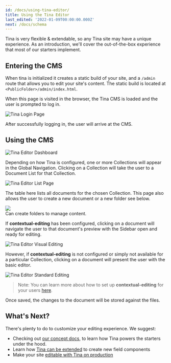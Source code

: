 ```yaml
---
id: /docs/using-tina-editor/
title: Using the Tina Editor
last_edited: '2022-01-09T00:00:00.000Z'
next: /docs/schema
---
```


Tina is very flexible & extendable, so any Tina site may have a unique experience. As an introduction, we'll cover the out-of-the-box experience that most of our starters implement.

## Entering the CMS

When tina is initialized it creates a static build of your site, and a `/admin` route that allows you to edit your site's content. The static build is located at `<PublicFolder>/admin/index.html`.

When this page is visited in the browser, the Tina CMS is loaded and the user is prompted to log in.

![Tina Login Page](/img/tina-login.png)

After successfully logging in, the user will arrive at the CMS.

## Using the CMS

![Tina Editor Dashboard](/img/tina-dashboard.png)

Depending on how Tina is configured, one or more Collections will appear in the Global Navigation. Clicking on a Collection will take the user to a Document List for that Collection.

![Tina Editor List Page](/img/tina-list-page.png)

The table here lists all documents for the chosen Collection. This page also allows the user to create a new document or a new folder see below. 

![](https://res.cloudinary.com/forestry-demo/image/upload/v1718664908/add-folder-tinacms_c8pxte.png)\
Can create folders to manage content.

If **contextual-editing** has been configured, clicking on a document will navigate the user to that document's preview with the Sidebar open and ready for editing.

![Tina Editor Visual Editing](/img/tina-contextual-editing.png)

However, if **contextual-editing** is not configured or simply not available for a particular Collection, clicking on a document will present the user with the basic editor.

![Tina Editor Standard Editing](/img/tina-standard-editing.png)

> Note: You can learn more about how to set up **contextual-editing** for your users [here](/docs/tinacms-context).

Once saved, the changes to the document will be stored against the files.

## What's Next?

There's plenty to do to customize your editing experience. We suggest:

* Checking out [our concept docs](/docs/schema/), to learn how Tina powers the starters under the hood.
* Learn how [Tina can be extended](/docs/advanced/extending-tina/) to create new field components
* Make your site [editable with Tina on production](/docs/tina-cloud/)
